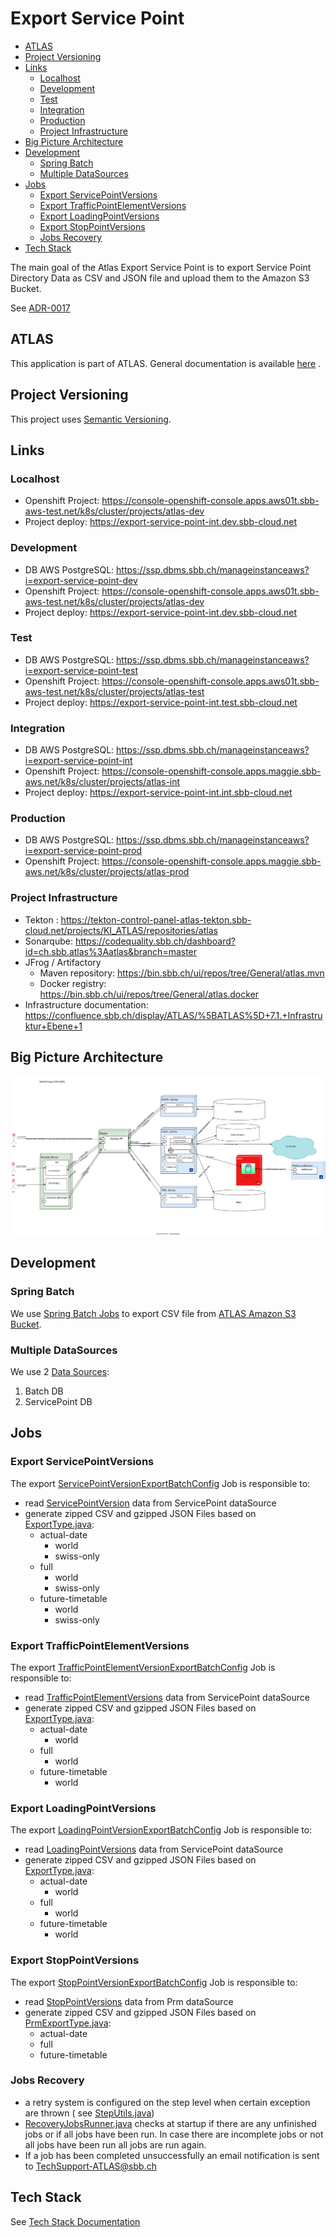 # Export Service Point

<!-- toc -->

- [ATLAS](#atlas)
- [Project Versioning](#project-versioning)
- [Links](#links)
  * [Localhost](#localhost)
  * [Development](#development)
  * [Test](#test)
  * [Integration](#integration)
  * [Production](#production)
  * [Project Infrastructure](#project-infrastructure)
- [Big Picture Architecture](#big-picture-architecture)
- [Development](#development-1)
  * [Spring Batch](#spring-batch)
  * [Multiple DataSources](#multiple-datasources)
- [Jobs](#jobs)
  * [Export ServicePointVersions](#export-servicepointversions)
  * [Export TrafficPointElementVersions](#export-trafficpointelementversions)
  * [Export LoadingPointVersions](#export-loadingpointversions)
  * [Export StopPointVersions](#export-stoppointversions)
  * [Jobs Recovery](#jobs-recovery)
- [Tech Stack](#tech-stack)

<!-- tocstop -->

The main goal of the Atlas Export Service Point is to export Service Point Directory Data as CSV and JSON file and
upload them to the Amazon S3 Bucket.

See [ADR-0017](https://confluence.sbb.ch/display/ATLAS/ADR-0017%3A++Service+Point+Directory+CSV+Export)

## ATLAS

This application is part of ATLAS. General documentation is
available [here](https://code.sbb.ch/projects/KI_ATLAS/repos/atlas-backend/browse/README.md#big-picture)
.

## Project Versioning

This project uses [Semantic Versioning](https://semver.org/).

## Links

### Localhost

* Openshift Project: https://console-openshift-console.apps.aws01t.sbb-aws-test.net/k8s/cluster/projects/atlas-dev
* Project deploy: https://export-service-point-int.dev.sbb-cloud.net

### Development

* DB AWS PostgreSQL: https://ssp.dbms.sbb.ch/manageinstanceaws?i=export-service-point-dev
* Openshift Project: https://console-openshift-console.apps.aws01t.sbb-aws-test.net/k8s/cluster/projects/atlas-dev
* Project deploy: https://export-service-point-int.dev.sbb-cloud.net

### Test

* DB AWS PostgreSQL: https://ssp.dbms.sbb.ch/manageinstanceaws?i=export-service-point-test
* Openshift Project: https://console-openshift-console.apps.aws01t.sbb-aws-test.net/k8s/cluster/projects/atlas-test
* Project deploy: https://export-service-point-int.test.sbb-cloud.net

### Integration

* DB AWS PostgreSQL: https://ssp.dbms.sbb.ch/manageinstanceaws?i=export-service-point-int
* Openshift Project: https://console-openshift-console.apps.maggie.sbb-aws.net/k8s/cluster/projects/atlas-int
* Project deploy: https://export-service-point-int.int.sbb-cloud.net

### Production

* DB AWS PostgreSQL: https://ssp.dbms.sbb.ch/manageinstanceaws?i=export-service-point-prod
* Openshift
  Project: https://console-openshift-console.apps.maggie.sbb-aws.net/k8s/cluster/projects/atlas-prod

### Project Infrastructure

* Tekton : https://tekton-control-panel-atlas-tekton.sbb-cloud.net/projects/KI_ATLAS/repositories/atlas
* Sonarqube: https://codequality.sbb.ch/dashboard?id=ch.sbb.atlas%3Aatlas&branch=master
* JFrog / Artifactory
    * Maven repository: https://bin.sbb.ch/ui/repos/tree/General/atlas.mvn
    * Docker registry: https://bin.sbb.ch/ui/repos/tree/General/atlas.docker
* Infrastructure
  documentation: https://confluence.sbb.ch/display/ATLAS/%5BATLAS%5D+7.1.+Infrastruktur+Ebene+1

## Big Picture Architecture

![Architecture](documentation/AtlasServicePointExportArch.svg)

## Development

### Spring Batch

We use [Spring Batch Jobs](https://docs.spring.io/spring-batch/docs/current/reference/html/) to export CSV file from
[ATLAS Amazon S3 Bucket](../base-atlas/documentation/amazon/README.md).

### Multiple DataSources

We use
2 [Data Sources](https://docs.spring.io/spring-boot/docs/2.1.x/reference/html/howto-data-access.html#howto-two-datasources):

1. Batch DB
2. ServicePoint DB

## Jobs

### Export ServicePointVersions

The
export [ServicePointVersionExportBatchConfig](src/main/java/ch/sbb/exportservice/config/ServicePointVersionExportBatchConfig.java)
Job is responsible to:

* read [ServicePointVersion](src/main/java/ch/sbb/exportservice/entity/ServicePointVersion.java) data from ServicePoint
  dataSource
* generate zipped CSV and gzipped JSON Files based
  on [ExportType.java](src/main/java/ch/sbb/exportservice/model/SePoDiExportType.java):
    * actual-date
        * world
        * swiss-only
    * full
        * world
        * swiss-only
    * future-timetable
        * world
        * swiss-only

### Export TrafficPointElementVersions

The
export [TrafficPointElementVersionExportBatchConfig](src/main/java/ch/sbb/exportservice/config/TrafficPointElementVersionExportBatchConfig.java)
Job is responsible to:

* read [TrafficPointElementVersions](src/main/java/ch/sbb/exportservice/entity/TrafficPointElementVersion.java) data
  from ServicePoint dataSource
* generate zipped CSV and gzipped JSON Files based
  on [ExportType.java](src/main/java/ch/sbb/exportservice/model/SePoDiExportType.java):
    * actual-date
        * world
    * full
        * world
    * future-timetable
        * world


### Export LoadingPointVersions

The
export [LoadingPointVersionExportBatchConfig](src/main/java/ch/sbb/exportservice/config/LoadingPointVersionExportBatchConfig.java)
Job is responsible to:

* read [LoadingPointVersions](src/main/java/ch/sbb/exportservice/entity/LoadingPointVersion.java) data
  from ServicePoint dataSource
* generate zipped CSV and gzipped JSON Files based
  on [ExportType.java](src/main/java/ch/sbb/exportservice/model/SePoDiExportType.java):
    * actual-date
        * world
    * full
        * world
    * future-timetable
        * world

### Export StopPointVersions

The
export [StopPointVersionExportBatchConfig](src/main/java/ch/sbb/exportservice/config/StopPointVersionExportBatchConfig.java)
Job is responsible to:

* read [StopPointVersions](src/main/java/ch/sbb/exportservice/entity/StopPointVersion.java) data
  from Prm dataSource
* generate zipped CSV and gzipped JSON Files based
  on [PrmExportType.java](src/main/java/ch/sbb/exportservice/model/PrmExportType.java):
    * actual-date
    * full
    * future-timetable

### Jobs Recovery

* a retry system is configured on the step level when certain exception are thrown (
  see [StepUtils.java](src/main/java/ch/sbb/exportservice/utils/StepUtils.java))
* [RecoveryJobsRunner.java](src/main/java/ch/sbb/exportservice/recovery/RecoveryJobsRunner.java) checks at startup if there are any unfinished jobs or if all jobs have been run. In case
  there are incomplete jobs or not all jobs have been run all jobs are run again.
* If a job has been completed unsuccessfully an email notification is sent to TechSupport-ATLAS@sbb.ch

## Tech Stack

See [Tech Stack Documentation](../documentation/tech-stack-service.md)